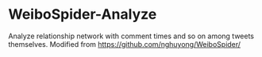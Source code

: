 # WeiboSpider-Analyze
Analyze relationship network with comment times and so on among tweets themselves. Modified from https://github.com/nghuyong/WeiboSpider/
